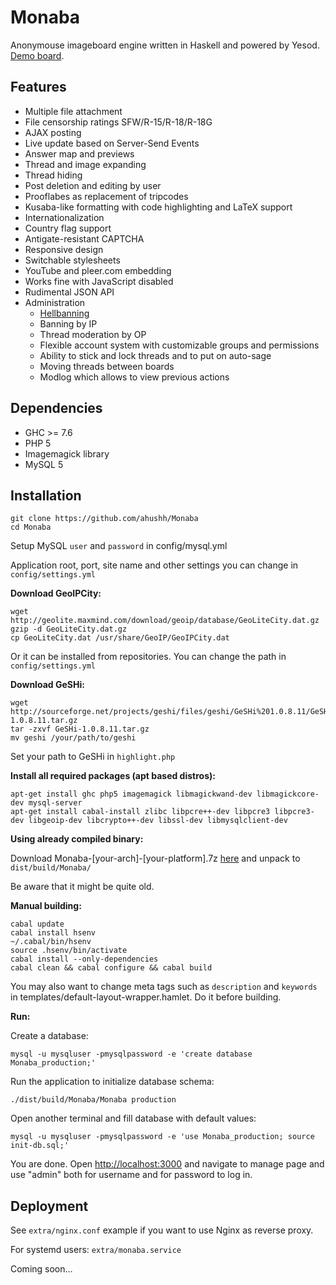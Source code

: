 Monaba
======

Anonymouse imageboard engine written in Haskell and powered by Yesod. [Demo board](http://haibane.ru).

Features
------
* Multiple file attachment
* File censorship ratings SFW/R-15/R-18/R-18G
* AJAX posting
* Live update based on Server-Send Events
* Answer map and previews
* Thread and image expanding
* Thread hiding
* Post deletion and editing by user
* Prooflabes as replacement of tripcodes
* Kusaba-like formatting with code highlighting and LaTeX support
* Internationalization
* Country flag support
* Antigate-resistant CAPTCHA
* Responsive design
* Switchable stylesheets
* YouTube and pleer.com embedding
* Works fine with JavaScript disabled
* Rudimental JSON API
* Administration
    - [Hellbanning](http://en.wikipedia.org/wiki/Hellbanning)
    - Banning by IP
    - Thread moderation by OP
    - Flexible account system with customizable groups and permissions
    - Ability to stick and lock threads and to put on auto-sage
    - Moving threads between boards
    - Modlog which allows to view previous actions

Dependencies
------
* GHC >= 7.6
* PHP 5
* Imagemagick library
* MySQL 5

Installation
------

    git clone https://github.com/ahushh/Monaba
    cd Monaba

Setup MySQL `user` and `password` in config/mysql.yml

Application root, port, site name and other settings you can change in `config/settings.yml`

**Download GeoIPCity:**

    wget http://geolite.maxmind.com/download/geoip/database/GeoLiteCity.dat.gz
    gzip -d GeoLiteCity.dat.gz
    cp GeoLiteCity.dat /usr/share/GeoIP/GeoIPCity.dat

Or it can be installed from repositories. You can change the path in `config/settings.yml`

**Download GeSHi:**

    wget http://sourceforge.net/projects/geshi/files/geshi/GeSHi%201.0.8.11/GeSHi-1.0.8.11.tar.gz
    tar -zxvf GeSHi-1.0.8.11.tar.gz
    mv geshi /your/path/to/geshi

Set your path to GeSHi in `highlight.php`

**Install all required packages (apt based distros):**

    apt-get install ghc php5 imagemagick libmagickwand-dev libmagickcore-dev mysql-server
    apt-get install cabal-install zlibc libpcre++-dev libpcre3 libpcre3-dev libgeoip-dev libcrypto++-dev libssl-dev libmysqlclient-dev

**Using already compiled binary:**

Download Monaba-[your-arch]-[your-platform].7z [here](https://github.com/ahushh/Monaba/releases) and unpack to `dist/build/Monaba/`

Be aware that it might be quite old.

**Manual building:**

    cabal update
    cabal install hsenv
    ~/.cabal/bin/hsenv
    source .hsenv/bin/activate
    cabal install --only-dependencies
    cabal clean && cabal configure && cabal build

You may also want to change meta tags such as `description` and `keywords` in templates/default-layout-wrapper.hamlet. Do it before building.

**Run:**

Create a database:

    mysql -u mysqluser -pmysqlpassword -e 'create database Monaba_production;'

Run the application to initialize database schema:

    ./dist/build/Monaba/Monaba production

Open another terminal and fill database with default values:

    mysql -u mysqluser -pmysqlpassword -e 'use Monaba_production; source init-db.sql;'

You are done. Open [http://localhost:3000](http://localhost:3000) and navigate to manage page and use "admin" both for username and for password to log in.

Deployment
------

See `extra/nginx.conf` example if you want to use Nginx as reverse proxy.

For systemd users: `extra/monaba.service`

Coming soon…
